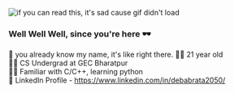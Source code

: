 ![if you can read this, it's sad cause gif didn't load](https://64.media.tumblr.com/608af8d539b006e8f67270e121d1698b/f767ef03c8c82dd2-52/s400x600/ac0a2e9168ca3eeac6fb853d5719dba4a39e02f1.gifv)

### Well Well Well, since you're here 🕶

🌝 you already know my name, it's like right there.
🧍‍♂️ 21 year old<br>
👨‍🎓 CS Undergrad at GEC Bharatpur<br>
👨‍💻 Familiar with C/C++, learning python<br>
👤 LinkedIn Profile - https://www.linkedin.com/in/debabrata2050/<br>
